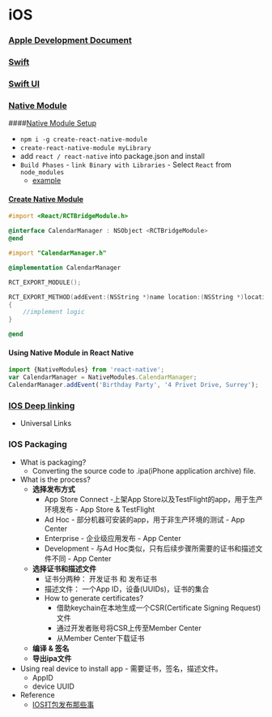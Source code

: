 

# iOS

### [Apple Development Document](https://developer.apple.com/documentation/)

### [Swift](https://docs.swift.org/swift-book/index.html)

### [Swift UI](https://developer.apple.com/tutorials/swiftui/building-lists-and-navigation)

### [Native Module](https://facebook.github.io/react-native/docs/native-modules-ios)

####[Native Module Setup](https://facebook.github.io/react-native/docs/native-modules-setup)

 - `npm i -g create-react-native-module`
 - `create-react-native-module myLibrary`
 - add `react / react-native` into package.json and install
 - `Build Phases` - `link Binary with Libraries` - Select `React` from `node_modules`
    - [example](https://medium.com/wix-engineering/creating-a-native-module-in-react-native-93bab0123e46)

#### [Create Native Module](https://facebook.github.io/react-native/docs/native-modules-ios)

```objective-c
#import <React/RCTBridgeModule.h>

@interface CalendarManager : NSObject <RCTBridgeModule>
@end
```

```objective-c
#import "CalendarManager.h"

@implementation CalendarManager

RCT_EXPORT_MODULE();

RCT_EXPORT_METHOD(addEvent:(NSString *)name location:(NSString *)location)
{
	//implement logic
}

@end
```

#### Using Native Module in React Native

```js
import {NativeModules} from 'react-native';
var CalendarManager = NativeModules.CalendarManager;
CalendarManager.addEvent('Birthday Party', '4 Privet Drive, Surrey');
```



### [IOS Deep linking](https://medium.com/wolox-driving-innovation/ios-deep-linking-url-scheme-vs-universal-links-50abd3802f97)

- Universal Links

### IOS Packaging

- What is packaging?
  - Converting the source code to .ipa(iPhone application archive) file.
- What is the process?
  - **选择发布方式**
    - App Store Connect -上架App Store以及TestFlight的app，用于生产环境发布 -  App Store & TestFlight
    - Ad Hoc - 部分机器可安装的app，用于非生产环境的测试 - App Center
    - Enterprise - 企业级应用发布 - App Center
    - Development - 与Ad Hoc类似，只有后续步骤所需要的证书和描述文件不同 - App Center
  - **选择证书和描述文件**
    - 证书分两种： 开发证书 和 发布证书
    - 描述文件： 一个App ID，设备(UUIDs)，证书的集合
    - How to generate certificates?
      - 借助keychain在本地生成一个CSR(Certificate Signing Request)文件
      - 通过开发者账号将CSR上传至Member Center
      - 从Member Center下载证书
  - **编译 & 签名**
  - **导出ipa文件**
- Using real device to install app - 需要证书，签名，描述文件。
  - AppID
  - device UUID
- Reference
  - [IOS打包发布那些事](https://mail.google.com/mail/u/0/#search/ios+/FMfcgxwGDNKtCLjzmsZPWqdjxMnrQWQZ)





